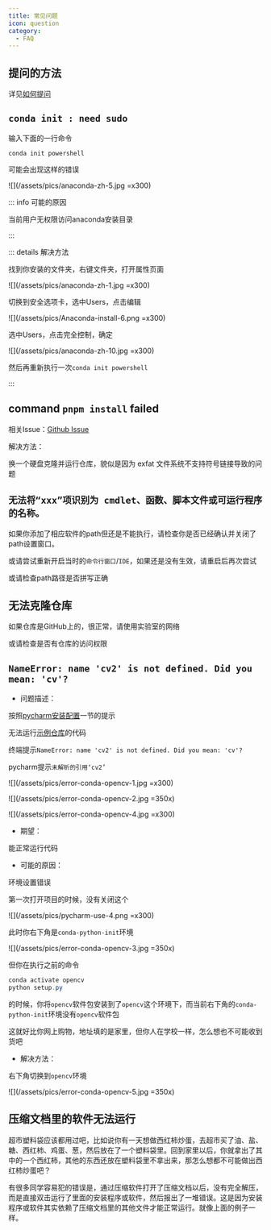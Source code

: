 ```yaml
---
title: 常见问题
icon: question
category:
  - FAQ
---
```


## 提问的方法

详见[如何提问](/guide/elucid-how-to-ask-a-question.md)

## `conda init : need sudo`

输入下面的一行命令

```commandline
conda init powershell
```

可能会出现这样的错误

![](/assets/pics/anaconda-zh-5.jpg =x300)

::: info 可能的原因

当前用户无权限访问anaconda安装目录

:::

::: details 解决方法

找到你安装的文件夹，右键文件夹，打开属性页面

![](/assets/pics/anaconda-zh-1.jpg =x300)

切换到安全选项卡，选中Users，点击编辑

![](/assets/pics/Anaconda-install-6.png =x300)

选中Users，点击完全控制，确定

![](/assets/pics/anaconda-zh-10.jpg =x300)

然后再重新执行一次`conda init powershell`

:::

## command `pnpm install` failed

相关Issue：[Github Issue](https://github.com/npm/cli/issues/1201)

解决方法：

换一个硬盘克隆并运行仓库，貌似是因为 exfat 文件系统不支持符号链接导致的问题

## `无法将“xxx”项识别为 cmdlet、函数、脚本文件或可运行程序的名称。`

如果你添加了相应软件的path但还是不能执行，请检查你是否已经确认并关闭了path设置窗口。

或请尝试重新开启当时的`命令行窗口`/`IDE`，如果还是没有生效，请重启后再次尝试

或请检查path路径是否拼写正确

## 无法克隆仓库

如果仓库是GitHub上的，很正常，请使用实验室的网络

或请检查是否有仓库的访问权限

## `NameError: name 'cv2' is not defined. Did you mean: 'cv'?`

- 问题描述：

按照[pycharm安装配置](guide/guide-python-opencv-env-config.md#pycharm-安装配置)一节的提示

无法运行[示例仓库](https://github.com/We-Fly/opencv-python-init)的代码

终端提示`NameError: name 'cv2' is not defined. Did you mean: 'cv'?`

pycharm提示`未解析的引用‘cv2’`

![](/assets/pics/error-conda-opencv-1.jpg =x300)

![](/assets/pics/error-conda-opencv-2.jpg =350x)

![](/assets/pics/error-conda-opencv-4.jpg =x300)

- 期望：

能正常运行代码

- 可能的原因：

环境设置错误

第一次打开项目的时候，没有关闭这个

![](/assets/pics/pycharm-use-4.png =x300)

此时你右下角是`conda-python-init`环境

![](/assets/pics/error-conda-opencv-3.jpg =350x)

但你在执行之前的命令

```powershell
conda activate opencv
python setup.py
```

的时候，你将`opencv`软件包安装到了`opencv`这个环境下，而当前右下角的`conda-python-init`环境没有`opencv`软件包

这就好比你网上购物，地址填的是家里，但你人在学校一样，怎么想也不可能收到货吧

- 解决方法：

右下角切换到`opencv`环境

![](/assets/pics/error-conda-opencv-5.jpg =350x)

## 压缩文档里的软件无法运行

超市塑料袋应该都用过吧，比如说你有一天想做西红柿炒蛋，去超市买了油、盐、糖、西红柿、鸡蛋、葱，然后放在了一个塑料袋里。回到家里以后，你就拿出了其中的一个西红柿，其他的东西还放在塑料袋里不拿出来，那怎么想都不可能做出西红柿炒蛋吧？

有很多同学容易犯的错误是，通过压缩软件打开了压缩文档以后，没有完全解压，而是直接双击运行了里面的安装程序或软件，然后报出了一堆错误。这是因为安装程序或软件其实依赖了压缩文档里的其他文件才能正常运行。就像上面的例子一样。
